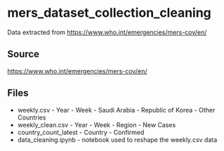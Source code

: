 # mers_dataset_collection_cleaning
Data extracted from https://www.who.int/emergencies/mers-cov/en/

## Source
https://www.who.int/emergencies/mers-cov/en/

## Files
* weekly.csv - Year - Week - Saudi Arabia - Republic of Korea - Other Countries
* weekly_clean.csv - Year - Week - Region - New Cases
* country_count_latest - Country - Confirmed
* data_cleaning.ipynb - notebook used to reshape the weekly.csv data



